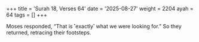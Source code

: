 +++
title = 'Surah 18, Verses 64'
date = '2025-08-27'
weight = 2204
ayah = 64
tags = []
+++

Moses responded, “That is ˹exactly˺ what we were looking for.” So they returned, retracing their footsteps.